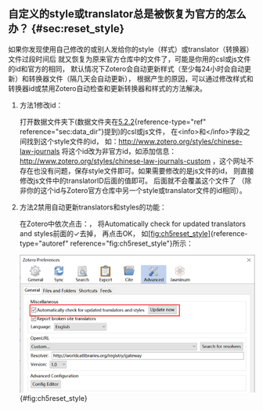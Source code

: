 ## 自定义的style或translator总是被恢复为官方的怎么办？ {#sec:reset_style}

如果你发现使用自己修改的或别人发给你的style（样式）或translator（转换器）文件过段时间后 就又恢复为原来官方仓库中的文件了，可能是你用的csl或js文件的id和官方的相同， 默认情况下Zotero会自动更新样式（至少每24小时会自动更新）和转换器文件（隔几天会自动更新）， 根据产生的原因，可以通过修改样式和转换器id或禁用Zotero自动检查和更新转换器和样式的方法解决。

1.  方法1修改id：

    打开数据文件夹下(数据文件夹在[5.2.2](#sec:data_dir){reference-type="ref" reference="sec:data_dir"}提到)的csl或js文件， 在\<info\>和\</info\>字段之间找到这个style文件的id， 如：http://www.zotero.org/styles/chinese-law-journals 将这个id改为非官方id，如添加信息： http://www.zotero.org/styles/chinese-law-journals-custom ，这个网址不存在也没有问题，保存style文件即可。如果需要修改的是js文件的id， 则直接修改js文件中的translatorID后面的值即可。 后面就不会覆盖这个文件了 （除非你的这个id与Zotero官方仓库中另一个style或translator文件的id相同）。

2.  方法2禁用自动更新translators和styles的功能：

    在Zotero中依次点击：， 将Automatically check for updated translators and styles前面的$\checkmark$去掉， 再点击OK， 如[\[fig:ch5reset_style\]](#fig:ch5reset_style){reference-type="autoref" reference="fig:ch5reset_style"}所示：

    ![禁用自动更新转换器和样式](ch5reset_style.png){#fig:ch5reset_style}

